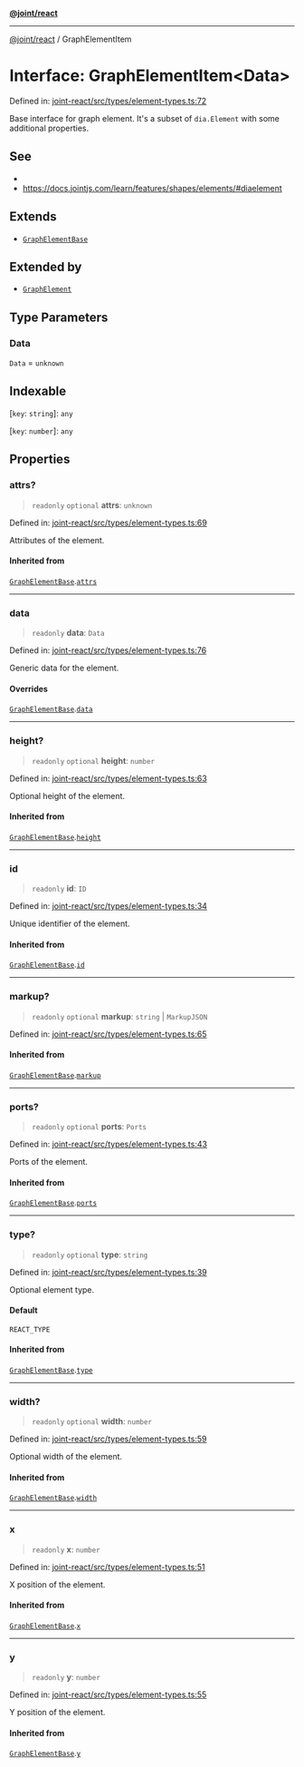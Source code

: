 [**@joint/react**](../README.md)

***

[@joint/react](../README.md) / GraphElementItem

# Interface: GraphElementItem\<Data\>

Defined in: [joint-react/src/types/element-types.ts:72](https://github.com/samuelgja/joint/blob/main/packages/joint-react/src/types/element-types.ts#L72)

Base interface for graph element.
It's a subset of `dia.Element` with some additional properties.

## See

 - 
 - https://docs.jointjs.com/learn/features/shapes/elements/#diaelement

## Extends

- [`GraphElementBase`](GraphElementBase.md)

## Extended by

- [`GraphElement`](GraphElement.md)

## Type Parameters

### Data

`Data` = `unknown`

## Indexable

\[`key`: `string`\]: `any`

\[`key`: `number`\]: `any`

## Properties

### attrs?

> `readonly` `optional` **attrs**: `unknown`

Defined in: [joint-react/src/types/element-types.ts:69](https://github.com/samuelgja/joint/blob/main/packages/joint-react/src/types/element-types.ts#L69)

Attributes of the element.

#### Inherited from

[`GraphElementBase`](GraphElementBase.md).[`attrs`](GraphElementBase.md#attrs)

***

### data

> `readonly` **data**: `Data`

Defined in: [joint-react/src/types/element-types.ts:76](https://github.com/samuelgja/joint/blob/main/packages/joint-react/src/types/element-types.ts#L76)

Generic data for the element.

#### Overrides

[`GraphElementBase`](GraphElementBase.md).[`data`](GraphElementBase.md#data)

***

### height?

> `readonly` `optional` **height**: `number`

Defined in: [joint-react/src/types/element-types.ts:63](https://github.com/samuelgja/joint/blob/main/packages/joint-react/src/types/element-types.ts#L63)

Optional height of the element.

#### Inherited from

[`GraphElementBase`](GraphElementBase.md).[`height`](GraphElementBase.md#height)

***

### id

> `readonly` **id**: `ID`

Defined in: [joint-react/src/types/element-types.ts:34](https://github.com/samuelgja/joint/blob/main/packages/joint-react/src/types/element-types.ts#L34)

Unique identifier of the element.

#### Inherited from

[`GraphElementBase`](GraphElementBase.md).[`id`](GraphElementBase.md#id)

***

### markup?

> `readonly` `optional` **markup**: `string` \| `MarkupJSON`

Defined in: [joint-react/src/types/element-types.ts:65](https://github.com/samuelgja/joint/blob/main/packages/joint-react/src/types/element-types.ts#L65)

#### Inherited from

[`GraphElementBase`](GraphElementBase.md).[`markup`](GraphElementBase.md#markup)

***

### ports?

> `readonly` `optional` **ports**: `Ports`

Defined in: [joint-react/src/types/element-types.ts:43](https://github.com/samuelgja/joint/blob/main/packages/joint-react/src/types/element-types.ts#L43)

Ports of the element.

#### Inherited from

[`GraphElementBase`](GraphElementBase.md).[`ports`](GraphElementBase.md#ports)

***

### type?

> `readonly` `optional` **type**: `string`

Defined in: [joint-react/src/types/element-types.ts:39](https://github.com/samuelgja/joint/blob/main/packages/joint-react/src/types/element-types.ts#L39)

Optional element type.

#### Default

`REACT_TYPE`

#### Inherited from

[`GraphElementBase`](GraphElementBase.md).[`type`](GraphElementBase.md#type-1)

***

### width?

> `readonly` `optional` **width**: `number`

Defined in: [joint-react/src/types/element-types.ts:59](https://github.com/samuelgja/joint/blob/main/packages/joint-react/src/types/element-types.ts#L59)

Optional width of the element.

#### Inherited from

[`GraphElementBase`](GraphElementBase.md).[`width`](GraphElementBase.md#width)

***

### x

> `readonly` **x**: `number`

Defined in: [joint-react/src/types/element-types.ts:51](https://github.com/samuelgja/joint/blob/main/packages/joint-react/src/types/element-types.ts#L51)

X position of the element.

#### Inherited from

[`GraphElementBase`](GraphElementBase.md).[`x`](GraphElementBase.md#x)

***

### y

> `readonly` **y**: `number`

Defined in: [joint-react/src/types/element-types.ts:55](https://github.com/samuelgja/joint/blob/main/packages/joint-react/src/types/element-types.ts#L55)

Y position of the element.

#### Inherited from

[`GraphElementBase`](GraphElementBase.md).[`y`](GraphElementBase.md#y)
